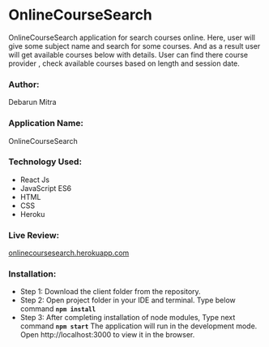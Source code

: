 # OnlineCourseSearch
OnlineCourseSearch application for search courses online. Here, user will give some subject name and search for some courses. And as a result user will get available courses below with details. User can find there course provider , check available courses based on length and session date. 
### Author:
Debarun Mitra
### Application Name:
OnlineCourseSearch
### Technology Used:
- React Js
- JavaScript ES6
- HTML
- CSS
- Heroku
### Live Review:
[onlinecoursesearch.herokuapp.com](https://onlinecoursesearch.herokuapp.com/)
### Installation:
- Step 1: Download the client folder from the repository.
- Step 2: Open project folder in your IDE and terminal. Type below command 
**`npm install`**
- Step 3: After completing installation of node modules, Type next command
**`npm start`**
The application will run in the development mode.
Open http://localhost:3000 to view it in the browser.
